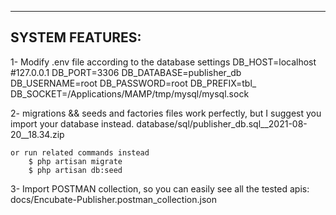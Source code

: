 
-------------------------
SYSTEM FEATURES:
-------------------------
1- Modify .env file according to the database settings
        DB_HOST=localhost   #127.0.0.1
        DB_PORT=3306
        DB_DATABASE=publisher_db
        DB_USERNAME=root
        DB_PASSWORD=root
        DB_PREFIX=tbl_
        DB_SOCKET=/Applications/MAMP/tmp/mysql/mysql.sock


2- migrations && seeds and factories files work perfectly, but I suggest you import your database instead.
    database/sql/publisher_db.sql__2021-08-20__18.34.zip
    
    or run related commands instead
        $ php artisan migrate     
        $ php artisan db:seed

3- Import POSTMAN collection, so you can easily see all the tested apis:
    docs/Encubate-Publisher.postman_collection.json
